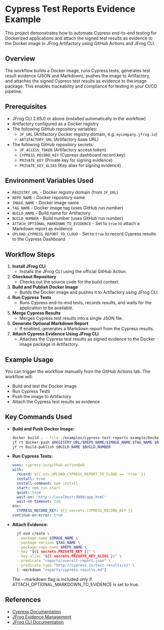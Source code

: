 # Cypress Test Reports Evidence Example

This project demonstrates how to automate Cypress end-to-end testing for Dockerized applications and attach the signed test results as evidence to the Docker image in JFrog Artifactory using GitHub Actions and JFrog CLI.

## Overview

The workflow builds a Docker image, runs Cypress tests, generates test result evidence (JSON and Markdown), pushes the image to Artifactory, and attaches the signed Cypress test results as evidence to the image package. This enables traceability and compliance for testing in your CI/CD pipeline.

## Prerequisites

- JFrog CLI 2.65.0 or above (installed automatically in the workflow)
- Artifactory configured as a Docker registry
- The following GitHub repository variables:
    - `JF_URL` (Artifactory Docker registry domain, e.g. `mycompany.jfrog.io`)
    - `ARTIFACTORY_URL` (Artifactory base URL)
- The following GitHub repository secrets:
    - `JF_ACCESS_TOKEN` (Artifactory access token)
    - `CYPRESS_RECORD_KEY` (Cypress dashboard record key)
    - `PRIVATE_KEY` (Private key for signing evidence)
    - `PRIVATE_KEY_ALIAS` (Key alias for signing evidence)

## Environment Variables Used

- `REGISTRY_URL` - Docker registry domain (from `JF_URL`)
- `REPO_NAME` - Docker repository name
- `IMAGE_NAME` - Docker image name
- `TAG_NAME` - Docker image tag (uses GitHub run number)
- `BUILD_NAME` - Build name for Artifactory
- `BUILD_NUMBER` - Build number (uses GitHub run number)
- `ATTACH_OPTIONAL_MARKDOWN_TO_EVIDENCE` - Set to `true` to attach a Markdown report as evidence
- `UPLOAD_CYPRESS_REPORT_TO_CLOUD` - Set to `true` to record Cypress results to the Cypress Dashboard

## Workflow Steps

1. **Install JFrog CLI**
    - Installs the JFrog CLI using the official GitHub Action.
2. **Checkout Repository**
    - Checks out the source code for the build context.
3. **Build and Publish Docker Image**
    - Builds the Docker image and pushes it to Artifactory using JFrog CLI.
4. **Run Cypress Tests**
    - Runs Cypress end-to-end tests, records results, and waits for the application to be available.
5. **Merge Cypress Results**
    - Merges Cypress test results into a single JSON file.
6. **Generate Optional Markdown Report**
    - If enabled, generates a Markdown report from the Cypress results.
7. **Attach Cypress Evidence Using JFrog CLI**
    - Attaches the Cypress test results as signed evidence to the Docker image package in Artifactory.

## Example Usage

You can trigger the workflow manually from the GitHub Actions tab. The workflow will:

- Build and test the Docker image
- Run Cypress Tests
- Push the image to Artifactory
- Attach the Cypress test results as evidence

## Key Commands Used

- **Build and Push Docker Image:**
  ```bash
  docker build . --file ./examples/cypress-test-reports-example/Dockerfile --tag $REGISTRY_URL/$REPO_NAME/$IMAGE_NAME:$TAG_NAME
  jf rt docker-push $REGISTRY_URL/$REPO_NAME/$IMAGE_NAME:$TAG_NAME $REPO_NAME --build-name=$BUILD_NAME --build-number=$BUILD_NUMBER
  jf rt build-publish $BUILD_NAME $BUILD_NUMBER
  ```
- **Run Cypress Tests:**
  ```yaml
  uses: cypress-io/github-action@v6
  with:
    record: ${{ env.UPLOAD_CYPRESS_REPORT_TO_CLOUD == 'true' }}
    install: true
    install-command: npm install
    start: npm run start
    quiet: true
    wait-on: 'http://localhost:3000/app.html'
    wait-on-timeout: 120
  env:
    CYPRESS_RECORD_KEY: ${{ secrets.CYPRESS_RECORD_KEY }}
  continue-on-error: true
  ```
- **Attach Evidence:**
  ```bash
    jf evd create \
    --package-name $IMAGE_NAME \
    --package-version $TAG_NAME \
    --package-repo-name $REPO_NAME \
    --key "${{ secrets.PRIVATE_KEY }}" \
    --key-alias "${{ secrets.PRIVATE_KEY_ALIAS }}" \
    --predicate "reports/overall-report.json" \
    --predicate-type "http://cypress.io/test-results/v1" \
    [--markdown "reports/cypress-results.md"]
  ```
    The --markdown flag is included only if ATTACH_OPTIONAL_MARKDOWN_TO_EVIDENCE is set to true.
## References

- [Cypress Documentation](https://docs.cypress.io/)
- [JFrog Evidence Management](https://jfrog.com/help/r/jfrog-artifactory-documentation/evidence-management)
- [JFrog CLI Documentation](https://jfrog.com/getcli/)